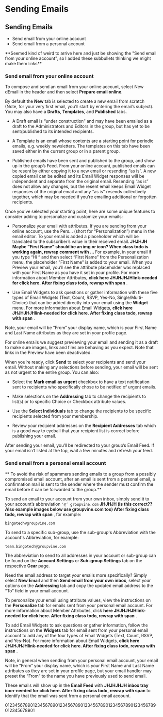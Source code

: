 # Sending Emails
<span id="gv-1start-2startsend"></span>

## Sending Emails
* Send email from your online account
* Send email from a personal account
<span class="todo">
**Seemed kind of weird to arrive here and just be showing the
"Send email from your online account", so I added these subbullets
thinking we might make them links**
</span> <!-- todo -->

### Send email from your online account
<span id="gv-1start-2startsend-online"></span>

To compose and send an email from your online account, select New
dEmail in the header and then select **Prepare email online**.

By default the **New** tab is selected to create a new email from
scratch (Note, for your very first email, you’ll start by entering the
email’s subject).  You may also have a **Drafts**, **Templates**,
and **Published** tabs.  

* A Draft email is “under construction” and may have been emailed as a
draft to the Administrators and Editors in the group, but has yet to be
sent/published to its intended recipients.  

* A Template is an email whose contents are a starting point for
periodic emails, e.g. weekly newsletters.  The templates on this tab
have been saved either in the current group or in a parent group.  

* Published emails have been sent and published to the group, and show
up in the group’s Feed.
From your online account, published emails can be
resent by either copying it to a new email or resending “as is”.
A new copied email can be edited and its Email Widget responses will be
independent and separate from the original email.
Resending “as is” does not allow any changes, but the resent email
keeps Email Widget responses of the original email and any “as is”
resends collectively together, which may be needed if you’re emailing
additional or forgotten recipients.

Once you’ve selected your starting point, here are some unique
features to consider adding to personalize and customize your emails:

* Personalize your email with attributes.
If you are sending from your online account, use the Pers… (short for
“Personalization”) menu in the email editor.
To your email is added a placeholder which will be translated to the
subscriber’s value in their received email.
**JHJHJH Maybe "First Name" should be an img or icon? When class todo
is working again, rewrap comment with <span class="todo"> ... </span>**
For example, in your email if you type “Hi “ and then select “First
Name” from the Personalization menu, the placeholder "First Name"
is added to your
email.  When you Preview your email, you’ll see the attribute placeholder
was replaced with your First Name as you have it set in your profile.
For more information about Member Attributes, **click here**
**JHJHJHJHlink-needed for click here. After fixing class todo, rewrap with span**
.

* Use Email Widgets to ask questions or gather information with these
five types of Email Widgets (Text, Count, RSVP, Yes-No,
Single/Multi-Choice) that can be added directly into your email using
the **Widget** menu.
For more information about Email Widgets, **click here**
**JHJHJHJHlink-needed for click here. After fixing class todo, rewrap with span**
.

Note, your email will be “From” your display name, which is your
First Name and Last Name attributes as they are set in your profile
page.

For online emails we suggest previewing your email and sending it as a
draft to make sure images, links and files are behaving as you expect.
Note that links in the Preview have been deactivated.

When you’re ready,
click **Send** to select your recipients and send your email.
Without making any selections before sending, your email will be sent
as not urgent to the entire group.  You can also:

* Select the **Mark email as urgent** checkbox to
have a text notification sent to recipients who specifically chose to
be notified of urgent emails.

* Make selections on the **Addressing** tab to change the recipients
to list(s) or to specific Choice or Checkbox attribute values. 

* Use the **Select Individuals** tab to change the recipients to be specific
recipients selected from your membership.  

* Review your recipient addresses on the **Recipient Addresses** tab
which is a good way to eyeball that your recipient list is correct
before publishing your email.

After sending your email, you’ll be redirected to your group’s Email
Feed.  If your email isn’t listed at the top, wait a few minutes and
refresh your feed.

### Send email from a personal email account
<span id="gv-1start-2startsend-personal"></span>

** To avoid the risk of spammers sending emails to a group from a possibly
   compromised email account, after an email is sent from a personal email,
   a confirmation mail is sent to the sender where the sender must confirm
   the email before it can be forwarded to the group.**
 
To send an email to your account from your own inbox, simply send it
to your account’s abbreviation `‘@’ groupvine.com`
**JHJHJH (is this correct?? Also example images below use groupvine.com too)
After fixing class todo, rewrap with span**
, for example:

```
bingotech@groupvine.com
```

To send to a specific sub-group, use the sub-group's Abbreviation with
the account's Abbreviation, for example:

```
team.bingotech@groupvine.com
```

The abbreviation to send to all addresses in your account or sub-group
can be found on the **Account Settings** or **Sub-group Settings**
tab on the respective **Gear** page.

Need the email address to target your emails more specifically?
Simply select **New Email** and then **Send email from your own
inbox**, select your options on the **Addressing** tab and
copy the updated email address to the “To” field in your email
account.

To personalize your email using attribute values, view the
instructions on the **Personalize** tab for emails sent from your
personal email account.
For more information about Member Attributes, click **here**
**JHJHJHJHlink-needed for click here. After fixing class todo, rewrap with span**
.

To add Email Widgets to ask questions or gather information, follow
the instructions on the **Widgets** tab for email sent from your
personal email account to add any of the four types of Email Widgets
(Text, Count, RSVP, and Yes-No).
For more information about Email Widgets, **click here**
**JHJHJHJHlink-needed for click here. After fixing class todo, rewrap with span**
.

Note, in general when sending from your personal email account,
your email will be “From” your display name, which is your
First Name and Last Name attributes as they are set in your profile
page, but your email handler may preset the “From” to the name
you have previously used to send email.

These emails will show up in the **Email Feed** with
**JHJHJHJH inbox tray icon-needed for click here. After fixing class
todo, rewrap with span**
to identify that the email was sent from a personal email account.

012345678901234567890123456789012345678901234567890123456789012345678901
